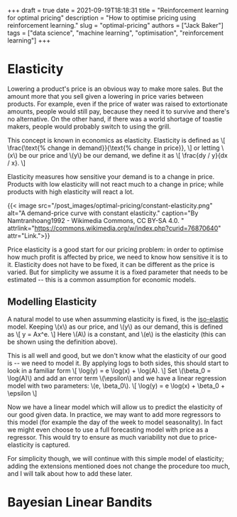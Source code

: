+++ 
draft = true
date = 2021-09-19T18:18:31
title = "Reinforcement learning for optimal pricing"
description = "How to optimise pricing using reinforcement learning."
slug = "optimal-pricing"
authors = ["Jack Baker"]
tags = ["data science", "machine learning", "optimisation", "reinforcement learning"]
+++


# Elasticity

Lowering a product's price is an obvious way to make more sales. But the amount more that you sell given a lowering in price varies between products. For example, even if the price of water was raised to extortionate amounts, people would still pay, because they need it to survive and there's no alternative. On the other hand, if there was a world shortage of toastie makers, people would probably switch to using the grill.

This concept is known in economics as elasticity. Elasticity is defined as
\\[
    \frac{\text{% change in demand}}{\text{% change in price}},
\\]
or letting \\(x\\) be our price and \\(y\\) be our demand, we define it as
\\[
    \frac{dy / y}{dx / x}.
\\]

Elasticity measures how sensitive your demand is to a change in price. Products with low elasticity will not react much to a change in price; while products with high elasticity will react a lot.

{{< image src="/post_images/optimal-pricing/constant-elasticity.png" alt="A demand-price curve with constant elasticity." caption="By Namtranhoang1992 - Wikimedia Commons, CC BY-SA 4.0. " attrlink="https://commons.wikimedia.org/w/index.php?curid=76870640" attr="Link.">}}

Price elasticity is a good start for our pricing problem: in order to optimise how much profit is affected by price, we need to know how sensitive it is to it. Elasticity does not have to be fixed, it can be different as the price is varied. But for simplicity we assume it is a fixed parameter that needs to be estimated -- this is a common assumption for economic models.


## Modelling Elasticity

A natural model to use when assumming elasticity is fixed, is the [iso-elastic](https://en.wikipedia.org/wiki/Isoelastic_function) model. Keeping \\(x\\) as our price, and \\(y\\) as our demand, this is defined as
\\[
    y = Ax^e.
\\]
Here \\(A\\) is a constant, and \\(e\\) is the elasticity (this can be shown using the definition above).

This is all well and good, but we don't know what the elasticity of our good is -- we need to model it. By applying logs to both sides, this should start to look in a familiar form
\\[
    \log(y) = e \log(x) + \log(A).
\\]
Set \\(\beta_0 = \log(A)\\) and add an error term \\(\epsilon\\) and we have a linear regression model with two parameters: \\(e, \beta_0\\).
\\[
    \log(y) = e \log(x) + \beta_0 + \epsilon
\\]

Now we have a linear model which will allow us to predict the elasticity of our good given data. In practice, we may want to add more regressors to this model (for example the day of the week to model seasonality). In fact we might even choose to use a full forecasting model with price as a regressor. This would try to ensure as much variability not due to price-elasticity is captured.

For simplicity though, we will continue with this simple model of elasticity; adding the extensions mentioned does not change the procedure too much, and I will talk about how to add these later.


# Bayesian Linear Bandits